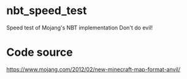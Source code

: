 # nbt_speed_test
Speed test of Mojang's NBT implementation
Don't do evil!

# Code source
https://www.mojang.com/2012/02/new-minecraft-map-format-anvil/

